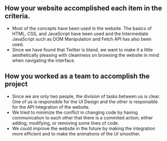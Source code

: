 ## How your website accomplished each item in the criteria.
- Most of the concepts have been used in the website. The basics of HTML, CSS, and JavaScript have been used and the Intermediate JavaScript such as DOM Manipulation and Fetch API has also been used.
- Since we have found that Twitter is bland, we want to make it a little aesthetically pleasing with cleaniness on browsing the website in mind when navigating the interface.

## How you worked as a team to accomplish the project
- Since we are only two people, the division of tasks between us is clear. One of us is responsible for the UI Design and the other is responsible for the API Integration of the website.
- We tried to minimize the conflict in changing code by having communication to each other that there is a commited action; either adding, modifying, or removing some lines of code.
- We could improve the website in the future by making the integration more efficient and to make the animations of the UI smoother.